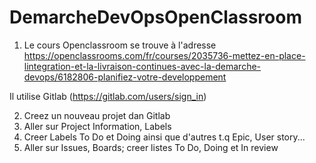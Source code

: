 # DemarcheDevOpsOpenClassroom

1. Le cours Openclassroom se trouve à l'adresse
   https://openclassrooms.com/fr/courses/2035736-mettez-en-place-lintegration-et-la-livraison-continues-avec-la-demarche-devops/6182806-planifiez-votre-developpement

Il utilise Gitlab (https://gitlab.com/users/sign_in)

2. Creez un nouveau projet dan Gitlab
3. Aller sur Project Information, Labels
4. Creer Labels To Do et Doing ainsi que d'autres t.q Epic,
   User story...
5. Aller sur Issues, Boards; creer listes To Do, Doing et In review

